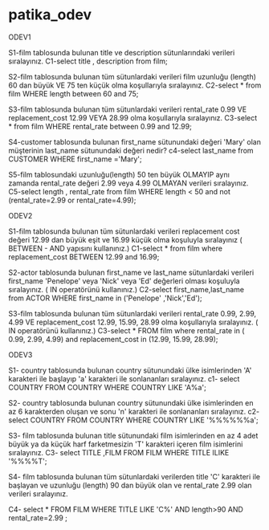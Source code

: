 # patika_odev


ODEV1

S1-film tablosunda bulunan title ve description sütunlarındaki verileri sıralayınız.
  C1-select title , description from film;
  
S2-film tablosunda bulunan tüm sütunlardaki verileri film uzunluğu (length) 60 dan büyük VE 75 ten küçük olma koşullarıyla sıralayınız.
  C2-select * from film WHERE length between 60 and 75;
  
S3-film tablosunda bulunan tüm sütunlardaki verileri rental_rate 0.99 VE replacement_cost 12.99 VEYA 28.99 olma koşullarıyla sıralayınız.
  C3-select * from film WHERE rental_rate between 0.99 and 12.99;
  
S4-customer tablosunda bulunan first_name sütunundaki değeri 'Mary' olan müşterinin last_name sütunundaki değeri nedir?
  c4-select last_name from CUSTOMER WHERE first_name ='Mary';
  
S5-film tablosundaki uzunluğu(length) 50 ten büyük OLMAYIP aynı zamanda rental_rate değeri 2.99 veya 4.99 OLMAYAN verileri sıralayınız.
  C5-select length , rental_rate from film WHERE length < 50 and not (rental_rate=2.99 or rental_rate=4.99);
  
 
ODEV2
  
S1-film tablosunda bulunan tüm sütunlardaki verileri replacement cost değeri 12.99 dan büyük eşit ve 16.99 küçük olma koşuluyla sıralayınız ( BETWEEN - AND yapısını kullanınız.)
  C1-select * from  film where replacement_cost BETWEEN 12.99 and 16.99;
  
S2-actor tablosunda bulunan first_name ve last_name sütunlardaki verileri first_name 'Penelope' veya 'Nick' veya 'Ed' değerleri olması koşuluyla sıralayınız. ( IN operatörünü kullanınız.)
  C2-select  first_name,last_name from ACTOR WHERE first_name in ('Penelope' ,'Nick','Ed');
  
S3-film tablosunda bulunan tüm sütunlardaki verileri rental_rate 0.99, 2.99, 4.99 VE replacement_cost 12.99, 15.99, 28.99 olma koşullarıyla sıralayınız. ( IN operatörünü kullanınız.)
  C3-select  * FROM film where rental_rate in ( 0.99, 2.99, 4.99)  and  replacement_cost in (12.99, 15.99, 28.99);
  
  
  ODEV3
  
S1- country tablosunda bulunan country sütunundaki ülke isimlerinden 'A' karakteri ile başlayıp 'a' karakteri ile sonlananları sıralayınız.
  c1-
select COUNTRY FROM COUNTRY 
WHERE COUNTRY LIKE 'A%a';

S2- country tablosunda bulunan country sütunundaki ülke isimlerinden en az 6 karakterden oluşan ve sonu 'n' karakteri ile sonlananları sıralayınız.
c2-
select COUNTRY FROM COUNTRY 
WHERE COUNTRY LIKE '%%%%%%a';

S3- film tablosunda bulunan title sütunundaki film isimlerinden en az 4 adet büyük ya da küçük harf farketmesizin 'T' karakteri içeren film isimlerini sıralayınız.
C3-
select TITLE ,FILM FROM FILM 
WHERE TITLE ILIKE '%%%%T';

S4- film tablosunda bulunan tüm sütunlardaki verilerden title 'C' karakteri ile başlayan ve uzunluğu (length) 90 dan büyük olan ve rental_rate 2.99 olan verileri 
sıralayınız.
 
 C4-
 select * FROM FILM 
WHERE TITLE LIKE 'C%' AND length>90 AND rental_rate=2.99 ;
